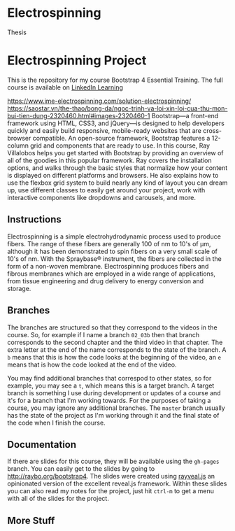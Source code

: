 # Electrospinning
Thesis
 # Electrospinning Project
This is the repository for my course Bootstrap 4 Essential Training. The full course is available on [LinkedIn Learning](https://linkedin-learning.pxf.io/c/1252977/449670/8005?u=https%3A%2F%2Fwww.linkedin.com%2Flearning%2Fbootstrap-4-essential-training%3Fu%3D104&subid1=github)

https://www.ime-electrospinning.com/solution-electrospinning/
https://saostar.vn/the-thao/bong-da/ngoc-trinh-va-loi-xin-loi-cua-thu-mon-bui-tien-dung-2320460.html#images-2320460-1
Bootstrap—a front-end framework using HTML, CSS3, and jQuery—is designed to help developers quickly and easily build responsive, mobile-ready websites that are cross-browser compatible. An open-source framework, Bootstrap features a 12-column grid and components that are ready to use. In this course, Ray Villalobos helps you get started with Bootstrap by providing an overview of all of the goodies in this popular framework. Ray covers the installation options, and walks through the basic styles that normalize how your content is displayed on different platforms and browsers. He also explains how to use the flexbox grid system to build nearly any kind of layout you can dream up, use different classes to easily get around your project, work with interactive components like dropdowns and carousels, and more.

## Instructions

Electrospinning is a simple electrohydrodynamic process used to produce fibers. The range of these fibers are generally 100 of nm to 10's of μm, although it has been demonstrated to spin fibers on a very small scale of 10's of nm. With the Spraybase® instrument, the fibers are collected in the form of a non-woven membrane. Electrospinning produces fibers and fibrous membranes which are employed in a wide range of applications, from tissue engineering and drug delivery to energy conversion and storage. 

## Branches
The branches are structured so that they correspond to the videos in the course. So, for example if I name a branch `02_03b` then that branch corresponds to the second chapter and the third video in that chapter. The extra letter at the end of the name corresponds to the state of the branch. A `b` means that this is how the code looks at the beginning of the video, an `e` means that is how the code looked at the end of the video.

You may find additional branches that correspod to other states, so for example, you may see a `t`, which means this is a target branch. A target branch is something I use during development or updates of a course and it's for a branch that I'm working towards. For the purposes of taking a course, you may ignore any additional branches. The `master` branch usually has the state of the project as I'm working through it and the final state of the code when I finish the course. 

## Documentation
If there are slides for this course, they will be available using the `gh-pages` branch. You can easily get to the slides by going to http://raybo.org/bootstrap4. The slides were created using [rayveal.js](https://github.com/planetoftheweb/rayveal) an opinionated version of the excellent reveal.js framework. Within these slides you can also read my notes for the project, just hit `ctrl-m` to get a menu with all of the slides for the project.



## More Stuff

